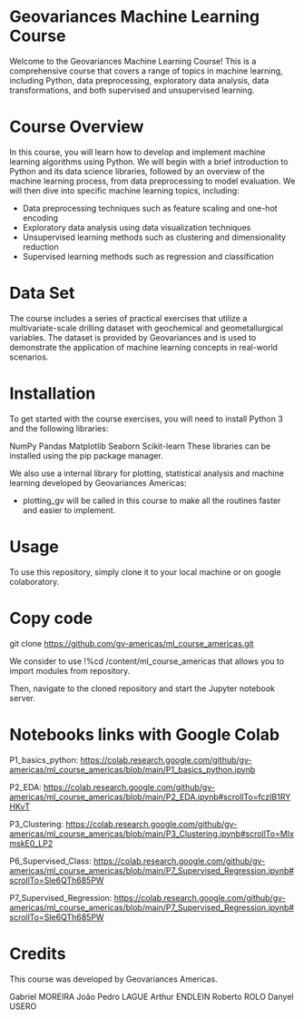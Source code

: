 # Geovariances Machine Learning Course

Welcome to the Geovariances Machine Learning Course! This is a comprehensive course that covers a range of topics in machine learning, including Python, data preprocessing, exploratory data analysis, data transformations, and both supervised and unsupervised learning.

# Course Overview

In this course, you will learn how to develop and implement machine learning algorithms using Python. We will begin with a brief introduction to Python and its data science libraries, followed by an overview of the machine learning process, from data preprocessing to model evaluation. We will then dive into specific machine learning topics, including:

- Data preprocessing techniques such as feature scaling and one-hot encoding
- Exploratory data analysis using data visualization techniques
- Unsupervised learning methods such as clustering and dimensionality reduction
- Supervised learning methods such as regression and classification

# Data Set

The course includes a series of practical exercises that utilize a multivariate-scale drilling dataset with geochemical and geometallurgical variables. The dataset is provided by Geovariances and is used to demonstrate the application of machine learning concepts in real-world scenarios.

# Installation
To get started with the course exercises, you will need to install Python 3 and the following libraries:

NumPy
Pandas
Matplotlib
Seaborn
Scikit-learn
These libraries can be installed using the pip package manager.

We also use a internal library for plotting, statistical analysis and machine learning developed by Geovariances Americas:

*   plotting_gv will be called in this course to make all the routines faster and easier to implement.


# Usage
To use this repository, simply clone it to your local machine or on google colaboratory.

# Copy code

git clone https://github.com/gv-americas/ml_course_americas.git

We consider to use !%cd /content/ml_course_americas that allows you to import modules from repository.

Then, navigate to the cloned repository and start the Jupyter notebook server.

# Notebooks links with Google Colab

P1_basics_python: https://colab.research.google.com/github/gv-americas/ml_course_americas/blob/main/P1_basics_python.ipynb

P2_EDA: https://colab.research.google.com/github/gv-americas/ml_course_americas/blob/main/P2_EDA.ipynb#scrollTo=fczIB1RYHKvT 

P3_Clustering: https://colab.research.google.com/github/gv-americas/ml_course_americas/blob/main/P3_Clustering.ipynb#scrollTo=MIxmskE0_LP2

P6_Supervised_Class: https://colab.research.google.com/github/gv-americas/ml_course_americas/blob/main/P7_Supervised_Regression.ipynb#scrollTo=Sle6QTh685PW

P7_Supervised_Regression: https://colab.research.google.com/github/gv-americas/ml_course_americas/blob/main/P7_Supervised_Regression.ipynb#scrollTo=Sle6QTh685PW

# Credits
This course was developed by Geovariances Americas.

Gabriel MOREIRA
João Pedro LAGUE
Arthur ENDLEIN
Roberto ROLO
Danyel USERO



